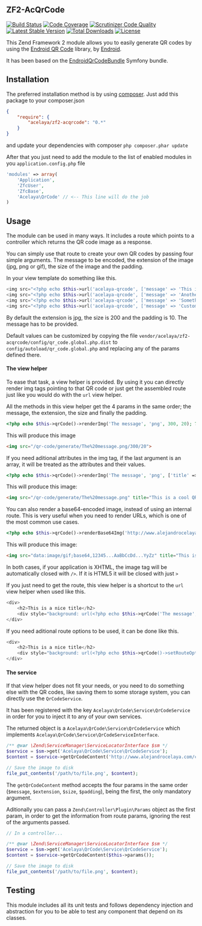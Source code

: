 ## ZF2-AcQrCode

[![Build Status](https://travis-ci.org/acelaya/ZF2-AcQrCode.svg?branch=develop)](https://travis-ci.org/acelaya/ZF2-AcQrCode)
[![Code Coverage](https://scrutinizer-ci.com/g/acelaya/ZF2-AcQrCode/badges/coverage.png?b=master)](https://scrutinizer-ci.com/g/acelaya/ZF2-AcQrCode/?branch=master)
[![Scrutinizer Code Quality](https://scrutinizer-ci.com/g/acelaya/ZF2-AcQrCode/badges/quality-score.png?b=master)](https://scrutinizer-ci.com/g/acelaya/ZF2-AcQrCode/?branch=master)
[![Latest Stable Version](https://poser.pugx.org/acelaya/zf2-acqrcode/v/stable.png)](https://packagist.org/packages/acelaya/zf2-acqrcode)
[![Total Downloads](https://poser.pugx.org/acelaya/zf2-acqrcode/downloads.png)](https://packagist.org/packages/acelaya/zf2-acqrcode)
[![License](https://poser.pugx.org/acelaya/zf2-acqrcode/license.png)](https://packagist.org/packages/acelaya/zf2-acqrcode)

This Zend Framework 2 module allows you to easily generate QR codes by using the [Endroid QR Code](https://github.com/endroid/QrCode) library, by [Endroid](https://github.com/endroid).

It has been based on the [EndroidQrCodeBundle](https://github.com/endroid/EndroidQrCodeBundle) Symfony bundle.

Installation
------------

The preferred installation method is by using [composer](https://getcomposer.com). Just add this package to your composer.json

```json
{
    "require": {
        "acelaya/zf2-acqrcode": "0.*"
    }
}
```
and update your dependencies with composer `php composer.phar update`

After that you just need to add the module to the list of enabled modules in you `application.config.php` file

```php
'modules' => array(
    'Application',
    'ZfcUser',
    'ZfcBase',
    'Acelaya\QrCode' // <-- This line will do the job
)
```

Usage
-----

The module can be used in many ways. It includes a route which points to a controller which returns the QR code image as a response.

You can simply use that route to create your own QR codes by passing four simple arguments. The message to be encoded, the extension of the image (jpg, png or gif), the size of the image and the padding.

In your view template do something like this.

```php
<img src="<?php echo $this->url('acelaya-qrcode', ['message' => 'This is a QR code example']) ?>">
<img src="<?php echo $this->url('acelaya-qrcode', ['message' => 'Another QR code', 'extension' => 'gif']) ?>">
<img src="<?php echo $this->url('acelaya-qrcode', ['message' => 'Something bigger', 'extension' => 'png', 'size' => '600']) ?>">
<img src="<?php echo $this->url('acelaya-qrcode', ['message' => 'Custom padding code', 'extension' => 'png', 'size' => '500', 'padding' => '20']) ?>">
```

By default the extension is jpg, the size is 200 and the padding is 10. The message has to be provided.

Default values can be customized by copying the file `vendor/acelaya/zf2-acqrcode/config/qr_code.global.php.dist` to `config/autoload/qr_code.global.php` and replacing any of the params defined there.

#### The view helper

To ease that task, a view helper is provided. By using it you can directly render img tags pointing to that QR code or just get the assembled route just like you would do with the `url` view helper.

All the methods in this view helper get the 4 params in the same order; the message, the extension, the size and finally the padding.

```php
<?php echo $this->qrCode()->renderImg('The message', 'png', 300, 20); ?>
```

This will produce this image

```html
<img src="/qr-code/generate/The%20message.png/300/20">
```

If you need aditional attributes in the img tag, if the last argument is an array, it will be treated as the attributes and their values.

```php
<?php echo $this->qrCode()->renderImg('The message', 'png', ['title' => 'This is a cool QR code', 'class' => 'img-thumbnail']); ?>
```

This will produce this image:

```html
<img src="/qr-code/generate/The%20message.png" title="This is a cool QR code" class="img-thumbnail">
```

You can also render a base64-encoded image, instead of using an internal route. This is very useful when you need to render URLs, which is one of the most common use cases.

```php
<?php echo $this->qrCode()->renderBase64Img('http://www.alejandrocelaya.com/skills', 'gif', 350, 5, ['title' => 'This is a cool QR code', 'class' => 'img-thumbnail']) ?>
```

This will produce this image:

```html
<img src="data:image/gif;base64,12345...AaBbCcDd...YyZz" title="This is a cool QR code" class="img-thumbnail">
```

In both cases, if your application is XHTML, the image tag will be automatically closed with `/>`. If it is HTML5 it will be closed with just `>`

If you just need to get the route, this view helper is a shortcut to the `url` view helper when used like this.

```php
<div>
    <h2>This is a nice title</h2>
    <div style="background: url(<?php echo $this->qrCode('The message', 'png') ?>);"></div>
</div>
```

If you need aditional route options to be used, it can be done like this.

```php
<div>
    <h2>This is a nice title</h2>
    <div style="background: url(<?php echo $this->qrCode()->setRouteOptions(['force_canonical' => true])->assembleRoute('The message', 'png') ?>);"></div>
</div>
```

#### The service

If that view helper does not fit your needs, or you need to do something else with the QR codes, like saving them to some storage system, you can directly use the `QrCodeService`.

It has been registered with the key `Acelaya\QrCode\Service\QrCodeService` in order for you to inject it to any of your own services.

The returned object is a `Acelaya\QrCode\Service\QrCodeService` which implements `Acelaya\QrCode\Service\QrCodeServiceInterface`.

```php
/** @var \Zend\ServiceManager\ServiceLocatorInterface $sm */
$service = $sm->get('Acelaya\QrCode\Service\QrCodeService');
$content = $service->getQrCodeContent('http://www.alejandrocelaya.com/contact', 'png');

// Save the image to disk
file_put_contents('/path/to/file.png', $content);
```

The `getQrCodeContent` method accepts the four params in the same order (`$message`, `$extension`, `$size`, `$padding`), being the first, the only mandatory argument.

Aditionally you can pass a `Zend\Controller\Plugin\Params` object as the first param, in order to get the information from route params, ignoring the rest of the arguments passed.

```php
// In a controller...

/** @var \Zend\ServiceManager\ServiceLocatorInterface $sm */
$service = $sm->get('Acelaya\QrCode\Service\QrCodeService');
$content = $service->getQrCodeContent($this->params());

// Save the image to disk
file_put_contents('/path/to/file.png', $content);
```

Testing
-------

This module includes all its unit tests and follows dependency injection and abstraction for you to be able to test any component that depend on its classes.
